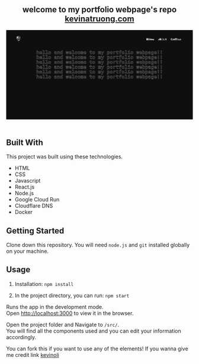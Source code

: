 <h2 align="center">
  welcome to my portfolio webpage's repo
  <br/>
  <a href="https://kevinatruong.com/" target="_blank">kevinatruong.com</a>
</h2>
<div align="center">
  <img alt="potfolio homepage" src="./images/portfolio_homepage.png" />
</div>

<br/>

## Built With

This project was built using these technologies.

- HTML
- CSS
- Javascript
- React.js
- Node.js
- Google Cloud Run
- Cloudflare DNS
- Docker


## Getting Started

Clone down this repository. You will need `node.js` and `git` installed globally on your machine.

## Usage

1. Installation: `npm install`

2. In the project directory, you can run: `npm start`

Runs the app in the development mode.\
Open [http://localhost:3000](http://localhost:3000) to view it in the browser.

Open the project folder and Navigate to `/src/`. <br/>
You will find all the components used and you can edit your information accordingly.

You can fork this if you want to use any of the elements! If you wanna give me credit link [kevinoli](https://github.com/kevinoli/truongak-portfolio)
